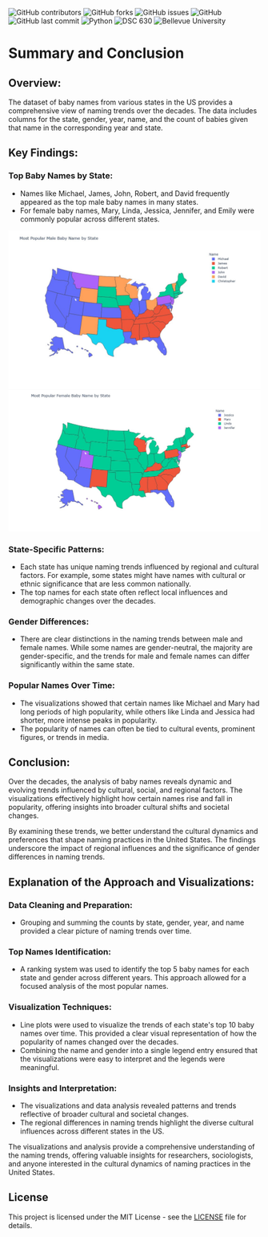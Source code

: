 ![GitHub contributors](https://img.shields.io/github/contributors/saboye/US-baby-names-data-analysis?color=blue&logo=github&style=for-the-badge)
![GitHub forks](https://img.shields.io/github/forks/saboye/US-baby-names-data-analysis?logo=github&style=for-the-badge)
![GitHub issues](https://img.shields.io/github/issues-raw/saboye/US-baby-names-data-analysis?style=for-the-badge)
![GitHub](https://img.shields.io/github/license/saboye/US-baby-names-data-analysis?style=for-the-badge)
![GitHub last commit](https://img.shields.io/github/last-commit/saboye/US-baby-names-data-analysis?style=for-the-badge)
![Python](https://img.shields.io/badge/python-3.8%2B-blue?style=for-the-badge&logo=python)
![DSC 630](https://img.shields.io/badge/DSC%20630-Predictive%20Analytics-blue?style=for-the-badge)
![Bellevue University](https://img.shields.io/badge/Bellevue%20University-blue?style=for-the-badge&logo=university)



# Summary and Conclusion

## Overview:

The dataset of baby names from various states in the US provides a comprehensive view of naming trends over the decades. The data includes columns for the state, gender, year, name, and the count of babies given that name in the corresponding year and state.

## Key Findings:

### Top Baby Names by State:

- Names like Michael, James, John, Robert, and David frequently appeared as the top male baby names in many states.
- For female baby names, Mary, Linda, Jessica, Jennifer, and Emily were commonly popular across different states.

![Top Male Baby Names](images/male.jpg)
![Top Female Baby Names](images/female.jpg)

### State-Specific Patterns:

- Each state has unique naming trends influenced by regional and cultural factors. For example, some states might have names with cultural or ethnic significance that are less common nationally.
- The top names for each state often reflect local influences and demographic changes over the decades.

### Gender Differences:

- There are clear distinctions in the naming trends between male and female names. While some names are gender-neutral, the majority are gender-specific, and the trends for male and female names can differ significantly within the same state.

### Popular Names Over Time:

- The visualizations showed that certain names like Michael and Mary had long periods of high popularity, while others like Linda and Jessica had shorter, more intense peaks in popularity.
- The popularity of names can often be tied to cultural events, prominent figures, or trends in media.

## Conclusion:

Over the decades, the analysis of baby names reveals dynamic and evolving trends influenced by cultural, social, and regional factors. The visualizations effectively highlight how certain names rise and fall in popularity, offering insights into broader cultural shifts and societal changes.

By examining these trends, we better understand the cultural dynamics and preferences that shape naming practices in the United States. The findings underscore the impact of regional influences and the significance of gender differences in naming trends.

## Explanation of the Approach and Visualizations:

### Data Cleaning and Preparation:

- Grouping and summing the counts by state, gender, year, and name provided a clear picture of naming trends over time.

### Top Names Identification:

- A ranking system was used to identify the top 5 baby names for each state and gender across different years. This approach allowed for a focused analysis of the most popular names.

### Visualization Techniques:

- Line plots were used to visualize the trends of each state's top 10 baby names over time. This provided a clear visual representation of how the popularity of names changed over the decades.
- Combining the name and gender into a single legend entry ensured that the visualizations were easy to interpret and the legends were meaningful.

### Insights and Interpretation:

- The visualizations and data analysis revealed patterns and trends reflective of broader cultural and societal changes.
- The regional differences in naming trends highlight the diverse cultural influences across different states in the US.

The visualizations and analysis provide a comprehensive understanding of the naming trends, offering valuable insights for researchers, sociologists, and anyone interested in the cultural dynamics of naming practices in the United States.

## License
This project is licensed under the MIT License - see the [LICENSE](LICENSE) file for details.
